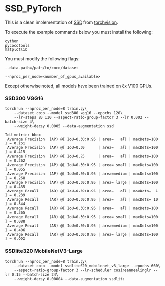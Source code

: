 # SSD_PyTorch

This is a clean implementation of [SSD](https://arxiv.org/abs/1512.02325) from [torchvision](https://github.com/pytorch/vision).

To execute the example commands below you must install the following:

```
cython
pycocotools
matplotlib
```

You must modify the following flags:

`--data-path=/path/to/coco/dataset`

`--nproc_per_node=<number_of_gpus_available>`

Except otherwise noted, all models have been trained on 8x V100 GPUs. 

### SSD300 VGG16
```
torchrun --nproc_per_node=8 train.py\
    --dataset coco --model ssd300_vgg16 --epochs 120\
    --lr-steps 80 110 --aspect-ratio-group-factor 3 --lr 0.002 --batch-size 4\
    --weight-decay 0.0005 --data-augmentation ssd
```

```
IoU metric: bbox
 Average Precision  (AP) @[ IoU=0.50:0.95 | area=   all | maxDets=100 ] = 0.251
 Average Precision  (AP) @[ IoU=0.50      | area=   all | maxDets=100 ] = 0.415
 Average Precision  (AP) @[ IoU=0.75      | area=   all | maxDets=100 ] = 0.262
 Average Precision  (AP) @[ IoU=0.50:0.95 | area= small | maxDets=100 ] = 0.055
 Average Precision  (AP) @[ IoU=0.50:0.95 | area=medium | maxDets=100 ] = 0.268
 Average Precision  (AP) @[ IoU=0.50:0.95 | area= large | maxDets=100 ] = 0.435
 Average Recall     (AR) @[ IoU=0.50:0.95 | area=   all | maxDets=  1 ] = 0.239
 Average Recall     (AR) @[ IoU=0.50:0.95 | area=   all | maxDets= 10 ] = 0.344
 Average Recall     (AR) @[ IoU=0.50:0.95 | area=   all | maxDets=100 ] = 0.365
 Average Recall     (AR) @[ IoU=0.50:0.95 | area= small | maxDets=100 ] = 0.088
 Average Recall     (AR) @[ IoU=0.50:0.95 | area=medium | maxDets=100 ] = 0.406
 Average Recall     (AR) @[ IoU=0.50:0.95 | area= large | maxDets=100 ] = 0.602
```

### SSDlite320 MobileNetV3-Large
```
torchrun --nproc_per_node=8 train.py\
    --dataset coco --model ssdlite320_mobilenet_v3_large --epochs 660\
    --aspect-ratio-group-factor 3 --lr-scheduler cosineannealinglr --lr 0.15 --batch-size 24\
    --weight-decay 0.00004 --data-augmentation ssdlite
```
